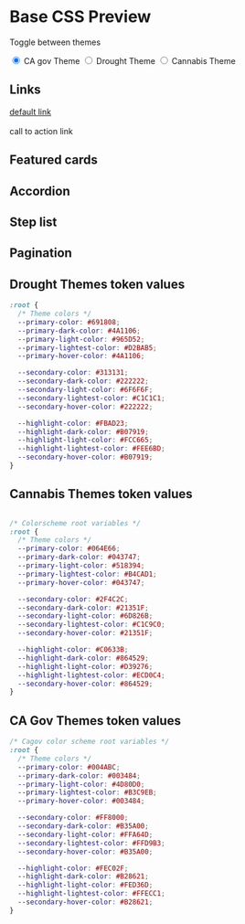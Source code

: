 # Base CSS Preview


<link id="theme-stylesheet" rel="stylesheet" href="/css/cagov.css">

<p>Toggle between themes</p>

<input type="radio" id="cagov" name="color-scheme" value="cagov" checked="checked" />
<label for="drought">CA gov Theme</label>
<input type="radio" id="drought" name="color-scheme" value="drought" />
<label for="drought">Drought Theme</label>
<input type="radio" id="cannabis" name="color-scheme" value="cannabis" />
<label for="cannabis">Cannabis Theme</label>

## Links

<a href="#">default link</a>
<br><br>
<a class="wp-block-button__link">call to action link</a>

## Featured cards

<div id="button-grid-html-content"></div>

## Accordion

<div id="accordion-html-content"></div>

## Step list

<div id="step-list-html-content"></div>

## Pagination

<cagov-pagination data-current-page="5" data-total-pages="99"></cagov-pagination>

<div class="drought-tokens">
<h2>Drought Themes token values</h2>

```css
:root {
  /* Theme colors */
  --primary-color: #691808;
  --primary-dark-color: #4A1106;
  --primary-light-color: #965D52;
  --primary-lightest-color: #D2BAB5;
  --primary-hover-color: #4A1106;

  --secondary-color: #313131;
  --secondary-dark-color: #222222;
  --secondary-light-color: #6F6F6F;
  --secondary-lightest-color: #C1C1C1;
  --secondary-hover-color: #222222;

  --highlight-color: #FBAD23;
  --highlight-dark-color: #B07919;
  --highlight-light-color: #FCC665;
  --highlight-lightest-color: #FEE6BD;
  --secondary-hover-color: #B07919;
}
```
</div>

<div class="cannabis-tokens">
<h2>Cannabis Themes token values</h2>

```css

/* Colorscheme root variables */
:root {
  /* Theme colors */
  --primary-color: #064E66;
  --primary-dark-color: #043747;
  --primary-light-color: #518394;
  --primary-lightest-color: #B4CAD1;
  --primary-hover-color: #043747;

  --secondary-color: #2F4C2C;
  --secondary-dark-color: #21351F;
  --secondary-light-color: #6D826B;
  --secondary-lightest-color: #C1C9C0;
  --secondary-hover-color: #21351F;

  --highlight-color: #C0633B;
  --highlight-dark-color: #864529;
  --highlight-light-color: #D39276;
  --highlight-lightest-color: #ECD0C4;
  --secondary-hover-color: #864529;
}
```
</div>

<div class="cagov-tokens">
<h2>CA Gov Themes token values</h2>

```css
/* Cagov color scheme root variables */
:root {
  /* Theme colors */
  --primary-color: #004ABC;
  --primary-dark-color: #003484;
  --primary-light-color: #4D80D0;
  --primary-lightest-color: #B3C9EB;
  --primary-hover-color: #003484;

  --secondary-color: #FF8000;
  --secondary-dark-color: #B35A00;
  --secondary-light-color: #FFA64D;
  --secondary-lightest-color: #FFD9B3;
  --secondary-hover-color: #B35A00;

  --highlight-color: #FEC02F;
  --highlight-dark-color: #B28621;
  --highlight-light-color: #FED36D;
  --highlight-lightest-color: #FFECC1;
  --secondary-hover-color: #B28621;
}
```
</div>


<script type="text/javascript">
// write the values of those design token sections dynamically too
const themes = ['cagov','drought','cannabis'];
themes.forEach(t => document.querySelector(`.${t}-tokens`).style.display = 'none');
const onThemeChanged = (e) => {
  const style = document.querySelector('#theme-stylesheet');
  style.setAttribute('href', `/css/${e.target.id}.css`);
  themes.forEach(t => document.querySelector(`.${t}-tokens`).style.display = 'none');
  document.querySelector(`.${e.target.id}-tokens`).style.display = 'block';
};

setTimeout(() => {
  document
    .querySelector('#cannabis')
    .addEventListener('change', onThemeChanged);
  document
    .querySelector('#drought')
    .addEventListener('change', onThemeChanged);
}, 400);

fetch('/css/button-grid.html')
  .then(response => response.text())
  .then((string) => { document.getElementById('button-grid-html-content').innerHTML = string; });
fetch('/css/accordion.html')
  .then(response => response.text())
  .then((string) => { document.getElementById('accordion-html-content').innerHTML = string; });
fetch('/css/step-list.html')
  .then(response => response.text())
  .then((string) => { document.getElementById('step-list-html-content').innerHTML = string; });
</script>